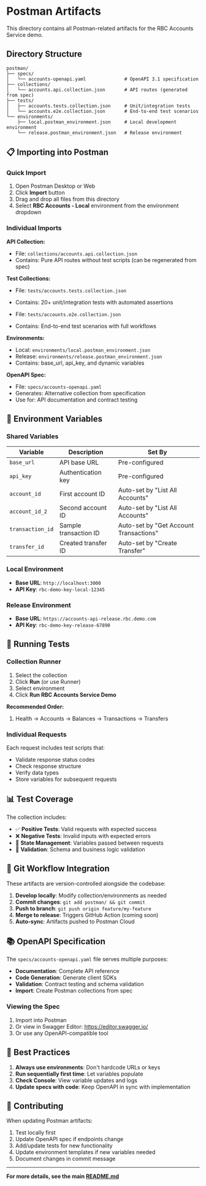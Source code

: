 # Postman Artifacts

This directory contains all Postman-related artifacts for the RBC Accounts Service demo.

## Directory Structure

```
postman/
├── specs/
│   └── accounts-openapi.yaml              # OpenAPI 3.1 specification
├── collections/
│   └── accounts.api.collection.json       # API routes (generated from spec)
├── tests/
│   ├── accounts.tests.collection.json     # Unit/integration tests
│   └── accounts.e2e.collection.json       # End-to-end test scenarios
└── environments/
    ├── local.postman_environment.json     # Local development environment
    └── release.postman_environment.json   # Release environment
```

## 📋 Importing into Postman

### Quick Import

1. Open Postman Desktop or Web
2. Click **Import** button
3. Drag and drop all files from this directory
4. Select **RBC Accounts - Local** environment from the environment dropdown

### Individual Imports

**API Collection:**
- File: `collections/accounts.api.collection.json`
- Contains: Pure API routes without test scripts (can be regenerated from spec)

**Test Collections:**
- File: `tests/accounts.tests.collection.json`
- Contains: 20+ unit/integration tests with automated assertions

- File: `tests/accounts.e2e.collection.json`
- Contains: End-to-end test scenarios with full workflows

**Environments:**
- Local: `environments/local.postman_environment.json`
- Release: `environments/release.postman_environment.json`
- Contains: base_url, api_key, and dynamic variables

**OpenAPI Spec:**
- File: `specs/accounts-openapi.yaml`
- Generates: Alternative collection from specification
- Use for: API documentation and contract testing

## 🔑 Environment Variables

### Shared Variables

| Variable | Description | Set By |
|----------|-------------|--------|
| `base_url` | API base URL | Pre-configured |
| `api_key` | Authentication key | Pre-configured |
| `account_id` | First account ID | Auto-set by "List All Accounts" |
| `account_id_2` | Second account ID | Auto-set by "List All Accounts" |
| `transaction_id` | Sample transaction ID | Auto-set by "Get Account Transactions" |
| `transfer_id` | Created transfer ID | Auto-set by "Create Transfer" |

### Local Environment

- **Base URL**: `http://localhost:3000`
- **API Key**: `rbc-demo-key-local-12345`

### Release Environment

- **Base URL**: `https://accounts-api-release.rbc.demo.com`
- **API Key**: `rbc-demo-key-release-67890`

## 🧪 Running Tests

### Collection Runner

1. Select the collection
2. Click **Run** (or use Runner)
3. Select environment
4. Click **Run RBC Accounts Service Demo**

**Recommended Order:**
1. Health → Accounts → Balances → Transactions → Transfers

### Individual Requests

Each request includes test scripts that:
- Validate response status codes
- Check response structure
- Verify data types
- Store variables for subsequent requests

## 📊 Test Coverage

The collection includes:

- ✅ **Positive Tests**: Valid requests with expected success
- ❌ **Negative Tests**: Invalid inputs with expected errors
- 🔄 **State Management**: Variables passed between requests
- 📝 **Validation**: Schema and business logic validation

## 🔄 Git Workflow Integration

These artifacts are version-controlled alongside the codebase:

1. **Develop locally**: Modify collection/environments as needed
2. **Commit changes**: `git add postman/ && git commit`
3. **Push to branch**: `git push origin feature/my-feature`
4. **Merge to release**: Triggers GitHub Action (coming soon)
5. **Auto-sync**: Artifacts pushed to Postman Cloud

## 📚 OpenAPI Specification

The `specs/accounts-openapi.yaml` file serves multiple purposes:

- **Documentation**: Complete API reference
- **Code Generation**: Generate client SDKs
- **Validation**: Contract testing and schema validation
- **Import**: Create Postman collections from spec

### Viewing the Spec

1. Import into Postman
2. Or view in Swagger Editor: https://editor.swagger.io/
3. Or use any OpenAPI-compatible tool

## 🎯 Best Practices

1. **Always use environments**: Don't hardcode URLs or keys
2. **Run sequentially first time**: Let variables populate
3. **Check Console**: View variable updates and logs
4. **Update specs with code**: Keep OpenAPI in sync with implementation

## 🤝 Contributing

When updating Postman artifacts:

1. Test locally first
2. Update OpenAPI spec if endpoints change
3. Add/update tests for new functionality
4. Update environment templates if new variables needed
5. Document changes in commit message

---

**For more details, see the main [README.md](../README.md)**

